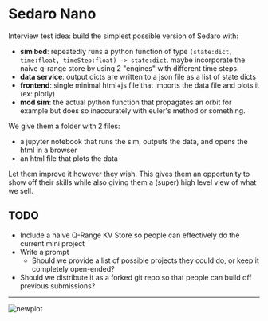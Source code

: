 
# Sedaro Nano

Interview test idea: build the simplest possible version of Sedaro with:

- **sim bed**: repeatedly runs a python function of type `(state:dict, time:float, timeStep:float) -> state:dict`. maybe incorporate the naive q-range store by using 2 "engines" with different time steps.
- **data service**: output dicts are written to a json file as a list of state dicts
- **frontend**: single minimal html+js file that imports the data file and plots it (ex: plotly)
- **mod sim**: the actual python function that propagates an orbit for example but does so inaccurately with euler's method or something.

We give them a folder with 2 files: 
- a jupyter notebook that runs the sim, outputs the data, and opens the html in a browser
- an html file that plots the data

Let them improve it however they wish. This gives them an opportunity to show off their skills while also giving them a (super) high level view of what we sell.

## TODO

- Include a naive Q-Range KV Store so people can effectively do the current mini project
- Write a prompt
  - Should we provide a list of possible projects they could do, or keep it completely open-ended?
- Should we distribute it as a forked git repo so that people can build off previous submissions?


----

![newplot](https://gitlab.sedaro.com/sedaro-satellite/common/-/wikis/uploads/1cb2595d3dd16c127d4ea865bf5d1f27/newplot.png)
